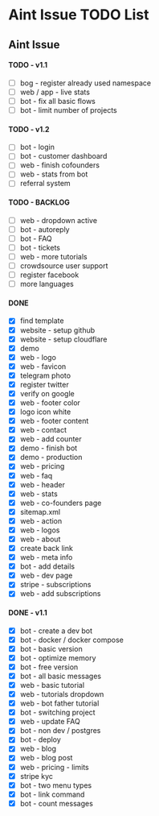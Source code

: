 # Aint Issue TODO List

## Aint Issue

#### TODO - v1.1

- [ ] bog - register already used namespace
- [ ] web / app - live stats
- [ ] bot - fix all basic flows
- [ ] bot - limit number of projects

#### TODO - v1.2

- [ ] bot - login
- [ ] bot - customer dashboard
- [ ] web - finish cofounders
- [ ] web - stats from bot
- [ ] referral system

#### TODO - BACKLOG

- [ ] web - dropdown active
- [ ] bot - autoreply
- [ ] bot - FAQ
- [ ] bot - tickets
- [ ] web - more tutorials
- [ ] crowdsource user support
- [ ] register facebook
- [ ] more languages

#### DONE

- [x] find template
- [x] website - setup github
- [x] website - setup cloudflare
- [x] demo
- [x] web - logo
- [x] web - favicon
- [x] telegram photo
- [x] register twitter
- [x] verify on google
- [x] web - footer color
- [x] logo icon white
- [x] web - footer content
- [x] web - contact
- [x] web - add counter
- [x] demo - finish bot
- [x] demo - production
- [x] web - pricing
- [x] web - faq
- [x] web - header
- [x] web - stats
- [x] web - co-founders page
- [x] sitemap.xml
- [x] web - action
- [x] web - logos
- [x] web - about
- [x] create back link
- [x] web - meta info
- [x] bot - add details
- [x] web - dev page
- [x] stripe - subscriptions
- [x] web - add subscriptions

#### DONE - v1.1

- [x] bot - create a dev bot
- [x] bot - docker / docker compose
- [x] bot - basic version
- [x] bot - optimize memory
- [x] bot - free version
- [x] bot - all basic messages
- [x] web - basic tutorial
- [x] web - tutorials dropdown
- [x] web - bot father tutorial
- [x] bot - switching project
- [x] web - update FAQ
- [x] bot - non dev / postgres
- [x] bot - deploy
- [x] web - blog
- [x] web - blog post
- [x] web - pricing - limits
- [x] stripe kyc
- [x] bot - two menu types
- [x] bot - link command
- [x] bot - count messages
